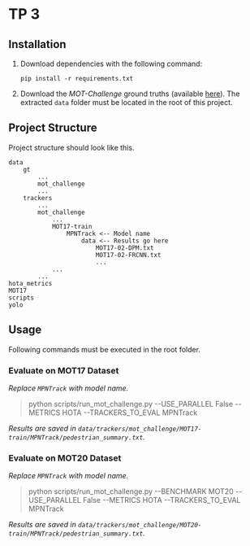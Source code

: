 # TP 3

## Installation

1. Download dependencies with the following command: 

    ```pip install -r requirements.txt```

2. Download the *MOT-Challenge* ground truths (available [here](https://omnomnom.vision.rwth-aachen.de/data/TrackEval/data.zip)). The extracted ```data``` folder must be located in the root of this project.

## Project Structure

Project structure should look like this.

```
data
    gt
        ...
        mot_challenge
        ...
    trackers
        ...
        mot_challenge
            ...
            MOT17-train
                MPNTrack <-- Model name
                    data <-- Results go here
                        MOT17-02-DPM.txt
                        MOT17-02-FRCNN.txt
                        ...
            ...
        ...
hota_metrics
MOT17
scripts
yolo
```

## Usage

Following commands must be executed in the root folder.

### Evaluate on MOT17 Dataset

*Replace ```MPNTrack``` with model name.*

> python scripts/run_mot_challenge.py --USE_PARALLEL False --METRICS HOTA --TRACKERS_TO_EVAL MPNTrack

*Results are saved in ```data/trackers/mot_challenge/MOT17-train/MPNTrack/pedestrian_summary.txt```.*

### Evaluate on MOT20 Dataset

*Replace ```MPNTrack``` with model name.*

> python scripts/run_mot_challenge.py --BENCHMARK MOT20 --USE_PARALLEL False --METRICS HOTA --TRACKERS_TO_EVAL MPNTrack

*Results are saved in ```data/trackers/mot_challenge/MOT20-train/MPNTrack/pedestrian_summary.txt```.*
